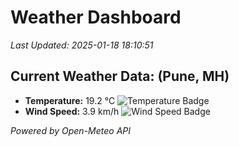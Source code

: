 
# Weather Dashboard

_Last Updated: 2025-01-18 18:10:51_

## Current Weather Data: (Pune, MH)
- **Temperature:** 19.2 °C ![Temperature Badge](https://img.shields.io/badge/Temperature-Low%20Temp-blue)
- **Wind Speed:** 3.9 km/h ![Wind Speed Badge](https://img.shields.io/badge/Wind%20Speed-Low%20Wind-blue)

*Powered by Open-Meteo API*
